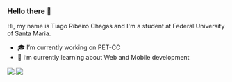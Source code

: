 ### Hello there :eyes:

Hi, my name is Tiago Ribeiro Chagas and I'm a student at Federal University of Santa Maria. 

- 🎓 I’m currently working on PET-CC
- 📰 I’m currently learning about Web and Mobile development


<a href="#">
  <img align="center" src="https://github-readme-stats.vercel.app/api?username=trchagas&count_private=true&show_icons=true&theme=dracula&hide=issues" />
</a>

<a href="#">
  <img align="center" src="https://github-readme-stats.vercel.app/api/top-langs/?username=trchagas&layout=compact&theme=dracula&count_private=true" />
</a>

